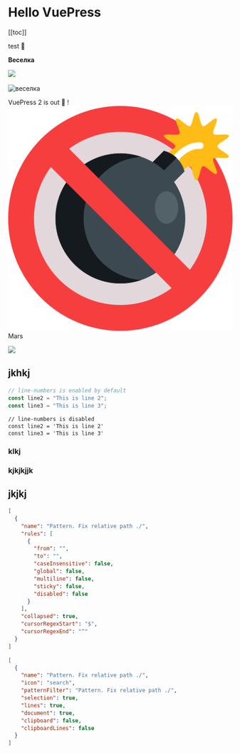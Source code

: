 # Hello VuePress

[[toc]]

test 🤨

**Веселка**

![](./Pasted%20image%2020220806113726.png)

![веселка](./Pasted%20image%2020220806113726.png)

VuePress 2 is out :tada: !
![](./assets/no-bomb.png)
Mars

![](./assets/Pasted%20image%2020220806112106.png)

## jkhkj

```ts
// line-numbers is enabled by default
const line2 = "This is line 2";
const line3 = "This is line 3";
```

```ts:no-line-numbers
// line-numbers is disabled
const line2 = 'This is line 2'
const line3 = 'This is line 3'
```

### klkj

### kjkjkjjk

## jkjkj

```json
[
  {
    "name": "Pattern. Fix relative path ./",
    "rules": [
      {
        "from": "",
        "to": "",
        "caseInsensitive": false,
        "global": false,
        "multiline": false,
        "sticky": false,
        "disabled": false
      }
    ],
    "collapsed": true,
    "cursorRegexStart": "$",
    "cursorRegexEnd": "^"
  }
]
```

```json
[
  {
    "name": "Pattern. Fix relative path ./",
    "icon": "search",
    "patternFilter": "Pattern. Fix relative path ./",
    "selection": true,
    "lines": true,
    "document": true,
    "clipboard": false,
    "clipboardLines": false
  }
]
```
